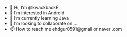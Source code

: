 - 👋 Hi, I’m @kwackbackE
- 👀 I’m interested in Android
- 🌱 I’m currently learning Java
- 💞️ I’m looking to collaborate on ...
- 📫 How to reach me ehdgur0591@gmail or naver .com

<!---
kwackbackE/kwackbackE is a ✨ special ✨ repository because its `README.md` (this file) appears on your GitHub profile.
You can click the Preview link to take a look at your changes.
--->
